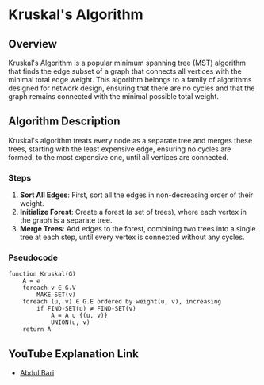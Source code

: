 # Kruskal's Algorithm

## Overview

Kruskal's Algorithm is a popular minimum spanning tree (MST) algorithm that finds the edge subset of a graph that connects all vertices with the minimal total edge weight. This algorithm belongs to a family of algorithms designed for network design, ensuring that there are no cycles and that the graph remains connected with the minimal possible total weight.

## Algorithm Description

Kruskal's algorithm treats every node as a separate tree and merges these trees, starting with the least expensive edge, ensuring no cycles are formed, to the most expensive one, until all vertices are connected.

### Steps

1. **Sort All Edges**: First, sort all the edges in non-decreasing order of their weight.
2. **Initialize Forest**: Create a forest (a set of trees), where each vertex in the graph is a separate tree.
3. **Merge Trees**: Add edges to the forest, combining two trees into a single tree at each step, until every vertex is connected without any cycles.

### Pseudocode

```plaintext
function Kruskal(G)
    A = ∅
    foreach v ∈ G.V
        MAKE-SET(v)
    foreach (u, v) ∈ G.E ordered by weight(u, v), increasing
        if FIND-SET(u) ≠ FIND-SET(v)
            A = A ∪ {(u, v)}
            UNION(u, v)
    return A
```

## YouTube Explanation Link

- [Abdul Bari](https://www.youtube.com/watch?v=4ZlRH0eK-qQ)